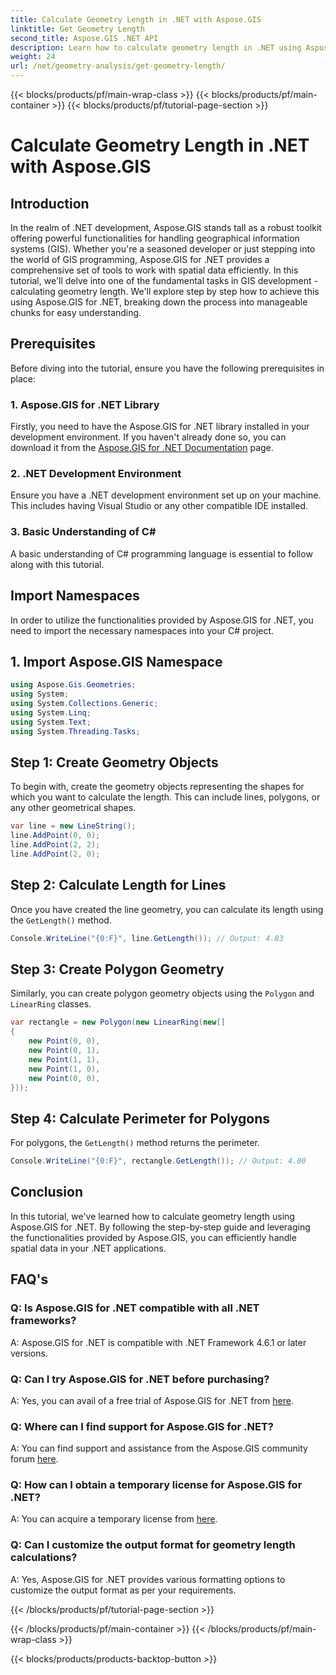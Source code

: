 ```yaml
---
title: Calculate Geometry Length in .NET with Aspose.GIS
linktitle: Get Geometry Length
second_title: Aspose.GIS .NET API
description: Learn how to calculate geometry length in .NET using Aspose.GIS for efficient spatial data handling. Step-by-step guide with code examples.
weight: 24
url: /net/geometry-analysis/get-geometry-length/
---
```


{{< blocks/products/pf/main-wrap-class >}}
{{< blocks/products/pf/main-container >}}
{{< blocks/products/pf/tutorial-page-section >}}

# Calculate Geometry Length in .NET with Aspose.GIS

## Introduction
In the realm of .NET development, Aspose.GIS stands tall as a robust toolkit offering powerful functionalities for handling geographical information systems (GIS). Whether you're a seasoned developer or just stepping into the world of GIS programming, Aspose.GIS for .NET provides a comprehensive set of tools to work with spatial data efficiently. In this tutorial, we'll delve into one of the fundamental tasks in GIS development - calculating geometry length. We'll explore step by step how to achieve this using Aspose.GIS for .NET, breaking down the process into manageable chunks for easy understanding.
## Prerequisites
Before diving into the tutorial, ensure you have the following prerequisites in place:
### 1. Aspose.GIS for .NET Library
Firstly, you need to have the Aspose.GIS for .NET library installed in your development environment. If you haven't already done so, you can download it from the [Aspose.GIS for .NET Documentation](https://reference.aspose.com/gis/net/) page.
### 2. .NET Development Environment
Ensure you have a .NET development environment set up on your machine. This includes having Visual Studio or any other compatible IDE installed.
### 3. Basic Understanding of C#
A basic understanding of C# programming language is essential to follow along with this tutorial.

## Import Namespaces
In order to utilize the functionalities provided by Aspose.GIS for .NET, you need to import the necessary namespaces into your C# project.
## 1. Import Aspose.GIS Namespace
```csharp
using Aspose.Gis.Geometries;
using System;
using System.Collections.Generic;
using System.Linq;
using System.Text;
using System.Threading.Tasks;
```

## Step 1: Create Geometry Objects
To begin with, create the geometry objects representing the shapes for which you want to calculate the length. This can include lines, polygons, or any other geometrical shapes.
```csharp
var line = new LineString();
line.AddPoint(0, 0);
line.AddPoint(2, 2);
line.AddPoint(2, 0);
```
## Step 2: Calculate Length for Lines
Once you have created the line geometry, you can calculate its length using the `GetLength()` method.
```csharp
Console.WriteLine("{0:F}", line.GetLength()); // Output: 4.83
```
## Step 3: Create Polygon Geometry
Similarly, you can create polygon geometry objects using the `Polygon` and `LinearRing` classes.
```csharp
var rectangle = new Polygon(new LinearRing(new[]
{
    new Point(0, 0),
    new Point(0, 1),
    new Point(1, 1),
    new Point(1, 0),
    new Point(0, 0),
}));
```
## Step 4: Calculate Perimeter for Polygons
For polygons, the `GetLength()` method returns the perimeter.
```csharp
Console.WriteLine("{0:F}", rectangle.GetLength()); // Output: 4.00
```

## Conclusion
In this tutorial, we've learned how to calculate geometry length using Aspose.GIS for .NET. By following the step-by-step guide and leveraging the functionalities provided by Aspose.GIS, you can efficiently handle spatial data in your .NET applications.
## FAQ's
### Q: Is Aspose.GIS for .NET compatible with all .NET frameworks?
A: Aspose.GIS for .NET is compatible with .NET Framework 4.6.1 or later versions.
### Q: Can I try Aspose.GIS for .NET before purchasing?
A: Yes, you can avail of a free trial of Aspose.GIS for .NET from [here](https://releases.aspose.com/).
### Q: Where can I find support for Aspose.GIS for .NET?
A: You can find support and assistance from the Aspose.GIS community forum [here](https://forum.aspose.com/c/gis/33).
### Q: How can I obtain a temporary license for Aspose.GIS for .NET?
A: You can acquire a temporary license from [here](https://purchase.aspose.com/temporary-license/).
### Q: Can I customize the output format for geometry length calculations?
A: Yes, Aspose.GIS for .NET provides various formatting options to customize the output format as per your requirements.

{{< /blocks/products/pf/tutorial-page-section >}}

{{< /blocks/products/pf/main-container >}}
{{< /blocks/products/pf/main-wrap-class >}}

{{< blocks/products/products-backtop-button >}}
